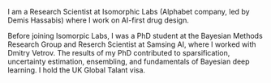 I am a Research Scientist at Isomorphic Labs (Alphabet company, led by Demis Hassabis)  where I work on AI-first drug design.

Before joining Isomorpic Labs, I was a PhD student at the Bayesian Methods Research Group and Reserch Scientist at Samsing AI, where I worked with Dmitry Vetrov. The results of my PhD contributed to sparsification, uncertainty estimation, ensembling, and fundamentals of Bayesian deep learning. I hold the UK Global Talant visa.
